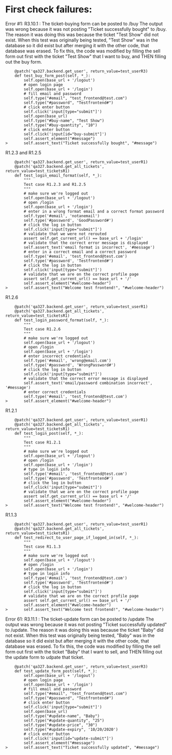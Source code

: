 # First check failures: #

Error #1: 
R3.10.1 : The ticket-buying form can be posted to /buy
The output was wrong because it was not posting "Ticket successfully bought" to /buy.
The reason it was doing this was because the ticket "Test Show" did not exist. When this test was originally being 
tested, "Test Show" was in the database so it did exist but after merging it with the other code, that database was erased. To fix this, the code was modified by filling the sell form out first with the ticket "Test Show" that I 
want to buy, and THEN filling out the buy form.

```
    @patch('qa327.backend.get_user', return_value=test_userR3)
    def test_buy_form_post(self, *_):
        self.open(base_url + '/logout')
        # open login page
        self.open(base_url + '/login')
        # fill email and password
        self.type("#email", "test_frontend@test.com")
        self.type("#password", "Testfrontend#")
        # click enter button
        self.click('input[type="submit"]')
        self.open(base_url)
        self.type("#buy-name", "Test Show")
        self.type("#buy-quantity", "10")
        # click enter button
        self.click('input[id="buy-submit"]')
        self.assert_element("#message")
>       self.assert_text("Ticket successfully bought", "#message")
```

R1.2.3 and R1.2.5
```
    @patch('qa327.backend.get_user', return_value=test_userR1)
    @patch('qa327.backend.get_all_tickets', return_value=test_ticketsR1)
    def test_login_email_format(self, *_):
        """
        Test case R1.2.3 and R1.2.5
        """
        # make sure we're logged out
        self.open(base_url + '/logout')
        # open /login
        self.open(base_url + '/login')
        # enter in a wrong format email and a correct format password
        self.type('#email', 'notanemail')
        self.type('#password', 'GoodPassword#')
        # click the log in button
        self.click('input[type="submit"]')
        # validate that we were not rerouted
        assert self.get_current_url() == base_url + '/login'
        # validate that the correct error message is displayed
        self.assert_text('email format is incorrect', '#message')
        # enter in a correct email and a correct password
        self.type('#email', 'test_frontend@test.com')
        self.type('#password', 'Testfrontend#')
        # click the log in button
        self.click('input[type="submit"]')
        # validate that we are on the correct profile page
        assert self.get_current_url() == base_url + '/'
        self.assert_element("#welcome-header")
>       self.assert_text("Welcome test frontend!", "#welcome-header")
```

R1.2.6
```
    @patch('qa327.backend.get_user', return_value=test_userR1)
    @patch('qa327.backend.get_all_tickets', return_value=test_ticketsR1)
    def test_login_password_format(self, *_):
        """
        Test case R1.2.6
        """
        # make sure we're logged out
        self.open(base_url + '/logout')
        # open /login
        self.open(base_url + '/login')
        # enter incorrect credentials
        self.type('#email', 'wrong@email.com')
        self.type('#password', 'WrongPassword#')
        # click the log in button
        self.click('input[type="submit"]')
        # validate that the correct error message is displayed
        self.assert_text('email/password combination incorrect', '#message')
        # enter correct credentials
        self.type('#email', 'test_frontend@test.com')
>       self.assert_element("#welcome-header")
```

R1.2.1
```
    @patch('qa327.backend.get_user', return_value=test_userR1)
    @patch('qa327.backend.get_all_tickets', return_value=test_ticketsR1)
    def test_login_post(self, *_):
        """
        Test case R1.2.1
        """
        # make sure we're logged out
        self.open(base_url + '/logout')
        # open /login
        self.open(base_url + '/login')
        # type in login info
        self.type('#email', 'test_frontend@test.com')
        self.type('#password', 'Testfrontend#')
        # click the log in button
        self.click('input[type="submit"]')
        # validate that we are on the correct profile page
        assert self.get_current_url() == base_url + '/'
        self.assert_element("#welcome-header")
>       self.assert_text("Welcome test frontend!", "#welcome-header")
```

R1.1.3
```
    @patch('qa327.backend.get_user', return_value=test_userR1)
    @patch('qa327.backend.get_all_tickets', return_value=test_ticketsR1)
    def test_redirect_to_user_page_if_logged_in(self, *_):
        """
        Test case R1.1.3
        """
        # make sure we're logged out
        self.open(base_url + '/logout')
        # open /login
        self.open(base_url + '/login')
        # type in login info
        self.type('#email', 'test_frontend@test.com')
        self.type('#password', 'Testfrontend#')
        # click the log in button
        self.click('input[type="submit"]')
        # validate that we are on the correct profile page
        assert self.get_current_url() == base_url + '/'
        self.assert_element("#welcome-header")
>       self.assert_text("Welcome test frontend!", "#welcome-header")
```
Error 61: 
R3.11.1 : The ticket-update form can be posted to /update 
The output was wrong because it was not posting "Ticket successfully updated" to /update.
The reason it was doing this was because the ticket "Baby" did not exist. When this test was originally being 
tested, "Baby" was in the database so it did exist but after merging it with the other code, that database was erased. To fix this, the code was modified by filling the sell form out first with the ticket "Baby" that I 
want to sell, and THEN filling out the update form to udpate that ticket.
```
    @patch('qa327.backend.get_user', return_value=test_userR3)
    def test_update_form_post(self, *_):
        self.open(base_url + '/logout')
        # open login page
        self.open(base_url + '/login')
        # fill email and password
        self.type("#email", "test_frontend@test.com")
        self.type("#password", "Testfrontend#")
        # click enter button
        self.click('input[type="submit"]')
        self.open(base_url)
        self.type("#update-name", "Baby")
        self.type("#update-quantity", "25")
        self.type("#update-price", "30")
        self.type("#update-expiry", '10/20/2020')
        # click enter button
        self.click('input[id="update-submit"]')
        self.assert_element("#message")
>       self.assert_text("Ticket successfully updated", "#message")
```
